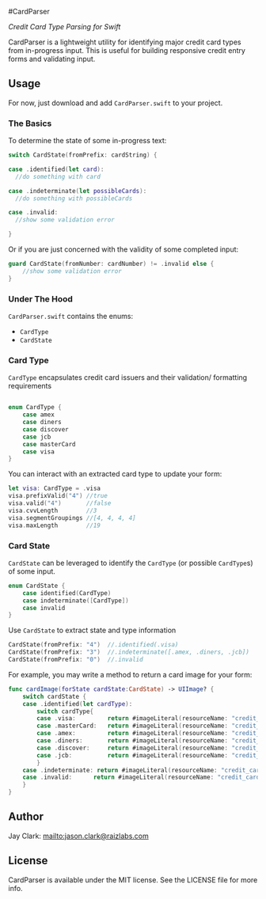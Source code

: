 #CardParser 

*Credit Card Type Parsing for Swift*

CardParser is a lightweight utility for identifying major credit card types from in-progress input. This is useful for building responsive credit entry forms and validating input.

## Usage

For now, just download and add `CardParser.swift` to your project.

### The Basics

To determine the state of some in-progress text:

```swift
switch CardState(fromPrefix: cardString) {

case .identified(let card):
  //do something with card

case .indeterminate(let possibleCards):
  //do something with possibleCards

case .invalid:
  //show some validation error

}
```

Or if you are just concerned with the validity of some completed input:
```swift
guard CardState(fromNumber: cardNumber) != .invalid else {
    //show some validation error
}
```

### Under The Hood

`CardParser.swift` contains the enums:
- `CardType` 
- `CardState`

### Card Type
`CardType` encapsulates credit card issuers and their validation/ formatting requirements
```swift

enum CardType {
    case amex
    case diners
    case discover
    case jcb
    case masterCard
    case visa
}
```
You can interact with an extracted card type to update your form:
```swift
let visa: CardType = .visa
visa.prefixValid("4") //true
visa.valid("4")       //false
visa.cvvLength        //3
visa.segmentGroupings //[4, 4, 4, 4]
visa.maxLength        //19
```

### Card State
`CardState` can be leveraged to identify the `CardType` (or possible `CardType`s) of some input.
```swift
enum CardState {
    case identified(CardType)
    case indeterminate([CardType])
    case invalid
}
```
Use `CardState` to extract state and type information
```swift
CardState(fromPrefix: "4")  //.identified(.visa)
CardState(fromPrefix: "3")  //.indeterminate([.amex, .diners, .jcb])
CardState(fromPrefix: "0")  //.invalid
```
For example, you may write a method to return a card image for your form:
```swift
func cardImage(forState cardState:CardState) -> UIImage? {
    switch cardState {
    case .identified(let cardType):
        switch cardType{
        case .visa:         return #imageLiteral(resourceName: "credit_cards_visa")
        case .masterCard:   return #imageLiteral(resourceName: "credit_cards_mastercard")
        case .amex:         return #imageLiteral(resourceName: "credit_cards_americanexpress")
        case .diners:       return #imageLiteral(resourceName: "credit_cards_diners")
        case .discover:     return #imageLiteral(resourceName: "credit_cards_discover")
        case .jcb:          return #imageLiteral(resourceName: "credit_cards_jcb")
        }
    case .indeterminate: return #imageLiteral(resourceName: "credit_cards_generic")
    case .invalid:      return #imageLiteral(resourceName: "credit_cards_invalid")
    }
}
```

## Author

Jay Clark: <mailto:jason.clark@raizlabs.com>

## License

CardParser is available under the MIT license. See the LICENSE file for more info.
